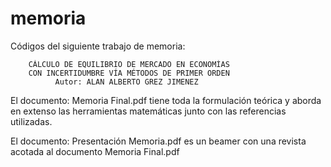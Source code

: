 # memoria

Códigos del siguiente trabajo de memoria:


        CÁLCULO DE EQUILIBRIO DE MERCADO EN ECONOMÍAS
        CON INCERTIDUMBRE VÍA MÉTODOS DE PRIMER ORDEN
              Autor: ALAN ALBERTO GREZ JIMENEZ
              
El documento: Memoria Final.pdf
tiene toda la formulación teórica y aborda en extenso las herramientas 
matemáticas junto con las referencias utilizadas.

El documento: Presentación Memoria.pdf
es un beamer con una revista acotada al documento Memoria Final.pdf